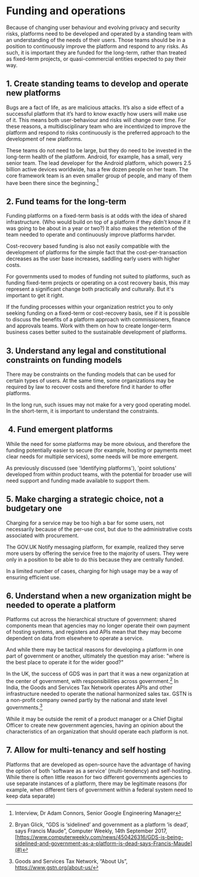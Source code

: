 # Funding and operations

Because of changing user behaviour and evolving privacy and security risks, platforms need to be developed and operated by a standing team with an understanding of the needs of their users. Those teams should be in a position to continuously improve the platform and respond to any risks. As such, it is important they are funded for the long-term, rather than treated as fixed-term projects, or quasi-commercial entities expected to pay their way.

## 1. Create standing teams to develop and operate new platforms

Bugs are a fact of life, as are malicious attacks. It’s also a side effect of a successful platform that it’s hard to know exactly how users will make use of it. This means both user-behaviour and risks will change over time. For these reasons, a multidisciplinary team who are incentivized to improve the platform and respond to risks continuously is the preferred approach to the development of new platforms.

These teams do not need to be large, but they do need to be invested in the long-term health of the platform. Android, for example, has a small, very senior team. The lead developer for the Android platform, which powers 2.5 billion active devices worldwide, has a few dozen people on her team. The core framework team is an even smaller group of people, and many of them have been there since the beginning.[^1]

## 2. Fund teams for the long-term

Funding platforms on a fixed-term basis is at odds with the idea of shared infrastructure. (Who would build on top of a platform if they didn't know if it was going to be about in a year or two?) It also makes the retention of the team needed to operate and continuously improve platforms harvder.

Cost-recovery based funding is also not easily compatible with the development of platforms for the simple fact that the cost-per-transaction decreases as the user base increases, saddling early users with higher costs.

For governments used to modes of funding not suited to platforms, such as funding fixed-term projects or operating on a cost recovery basis, this may represent a significant change both practically and culturally. But it's important to get it right.

If the funding processes within your organization restrict you to only seeking funding on a fixed-term or cost-recovery basis, see if it is possible to discuss the benefits of a platform approach with commissioners, finance and approvals teams.  Work with them on how to create longer-term business cases better suited to the sustainable development of platforms.

## 3. Understand any legal and constitutional constraints on funding models

There may be constraints on the funding models that can be used for certain types of users. At the same time, some organizations may be required by law to recover costs and therefore find it harder to offer platforms.

In the long run, such issues may not make for a very good operating model. In the short-term, it is important to understand the constraints.

##  4. Fund emergent platforms

While the need for some platforms may be more obvious, and therefore the funding potentially easier to secure (for example, hosting or payments meet clear needs for multiple services), some needs will be more emergent.

As previously discussed (see 'Identifying platforms'), 'point solutions' developed from within product teams, with the potential for broader use will need support and funding made available to support them.

## 5. Make charging a strategic choice, not a budgetary one

Charging for a service may be too high a bar for some users, not necessarily because of the per-use cost, but due to the administrative costs associated with procurement.

The GOV.UK Notify messaging platform, for example, realized they serve more users by offering the service free to the majority of users. They were only in a position to be able to do this because they are centrally funded.

In a limited number of cases, charging for high usage may be a way of ensuring efficient use.

## 6. Understand when a new organization might be needed to operate a platform

Platforms cut across the hierarchical structure of government: shared components mean that agencies may no longer operate their own payment of hosting systems, and registers and APIs mean that they may become dependent on data from elsewhere to operate a service.

And while there may be tactical reasons for developing a platform in one part of government or another, ultimately the question may arise: "where is the best place to operate it for the wider good?"

In the UK, the success of GDS was in part that it was a new organization at the center of government, with responsibilities across government.[^2] In India, the Goods and Services Tax Network operates APIs and other infrastructure needed to operate the national harmonized sales tax. GSTN is a non-profit company owned partly by the national and state level governments.[^3]

While it may be outside the remit of a product manager or a Chief Digital Officer to create new government agencies, having an opinion about the characteristics of an organization that should operate each platform is not.

## 7. Allow for multi-tenancy and self hosting

Platforms that are developed as open-source have the advantage of having the option of both 'software as a service' (multi-tendency) and self-hosting. While there is often little reason for two different governments agencies to use separate instances of a platform, there may be legitimate reasons (for example, when different tiers of government within a federal system need to keep data separate)

[^1]:   Interview, Dr Adam Connors, Senior Google Engineering Manager

[^2]:   Bryan Glick, “GDS is ‘sidelined’ and government as a platform ‘is dead’, says Francis Maude”, Computer Weekly, 14th September 2017, [https://www.computerweekly.com/news/450426316/GDS-is-being-sidelined-and-government-as-a-platform-is-dead-says-Francis-Maude](#)

[^3]:   Goods and Services Tax Network, “About Us”, https://www.gstn.org/about-us/

